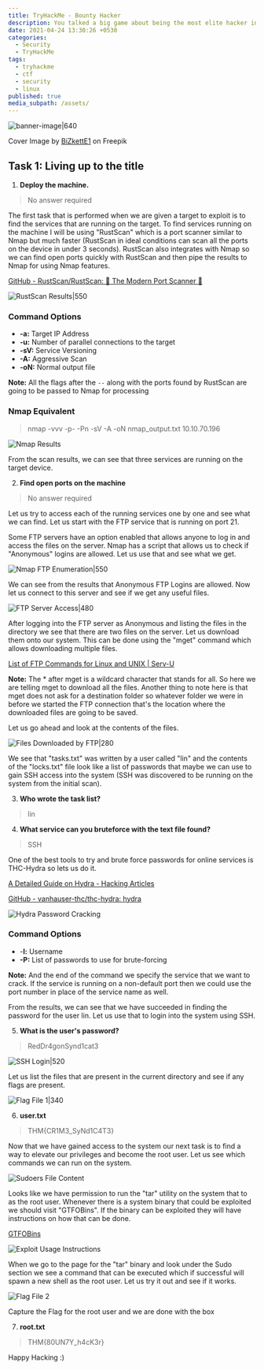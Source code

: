 ```yaml
---
title: TryHackMe - Bounty Hacker
description: You talked a big game about being the most elite hacker in the solar system. Prove it and claim your right to the status of Elite Bounty Hacker!
date: 2021-04-24 13:30:26 +0530
categories:
  - Security
  - TryHackMe
tags:
  - tryhackme
  - ctf
  - security
  - linux
published: true
media_subpath: /assets/
---
```


![banner-image|640](images/thm-bounty-hacker/thm-bounty-hacker-banner.png)

Cover Image by [BiZkettE1](https://www.freepik.com/free-vector/modern-business-background-with-geometric-shapes_5287944.htm) on Freepik

## Task 1: Living up to the title

1. **Deploy the machine.**

> No answer required

The first task that is performed when we are given a target to exploit is to find the services that are running on the target. To find services running on the machine I will be using "RustScan" which is a port scanner similar to Nmap but much faster (RustScan in ideal conditions can scan all the ports on the device in under 3 seconds). RustScan also integrates with Nmap so we can find open ports quickly with RustScan and then pipe the results to Nmap for using Nmap features.

[GitHub - RustScan/RustScan: 🤖 The Modern Port Scanner 🤖](https://github.com/RustScan/RustScan)

![RustScan Results|550](images/thm-bounty-hacker/rustscan-results.png)

### Command Options

*   **-a:** Target IP Address
*   **-u:** Number of parallel connections to the target
*   **-sV:** Service Versioning
*   **-A:** Aggressive Scan
*   **-oN:** Normal output file

**Note:** All the flags after the `--` along with the ports found by RustScan are going to be passed to Nmap for processing

### Nmap Equivalent

> nmap -vvv -p- -Pn -sV -A -oN nmap_output.txt 10.10.70.196

![Nmap Results](images/thm-bounty-hacker/nmap-results.png)

From the scan results, we can see that three services are running on the target device.

2. **Find open ports on the machine**

> No answer required

Let us try to access each of the running services one by one and see what we can find. Let us start with the FTP service that is running on port 21.

Some FTP servers have an option enabled that allows anyone to log in and access the files on the server. Nmap has a script that allows us to check if "Anonymous" logins are allowed. Let us use that and see what we get.

![Nmap FTP Enumeration|550](images/thm-bounty-hacker/nmap-ftp-enumeration.png)

We can see from the results that Anonymous FTP Logins are allowed. Now let us connect to this server and see if we get any useful files.

![FTP Server Access|480](images/thm-bounty-hacker/ftp-access.png)

After logging into the FTP server as Anonymous and listing the files in the directory we see that there are two files on the server. Let us download them onto our system. This can be done using the "mget" command which allows downloading multiple files.

[List of FTP Commands for Linux and UNIX \| Serv-U](https://www.serv-u.com/linux-ftp-server/commands)

**Note:** The \* after mget is a wildcard character that stands for all. So here we are telling mget to download all the files. Another thing to note here is that mget does not ask for a destination folder so whatever folder we were in before we started the FTP connection that's the location where the downloaded files are going to be saved.

Let us go ahead and look at the contents of the files.

![Files Downloaded by FTP|280](images/thm-bounty-hacker/ftp-downloaded-files.png)

We see that "tasks.txt" was written by a user called "lin" and the contents of the "locks.txt" file look like a list of passwords that maybe we can use to gain SSH access into the system (SSH was discovered to be running on the system from the initial scan).

3. **Who wrote the task list?**

> lin

4. **What service can you bruteforce with the text file found?**

> SSH

One of the best tools to try and brute force passwords for online services is THC-Hydra so lets us do it.

[A Detailed Guide on Hydra - Hacking Articles](https://www.hackingarticles.in/comprehensive-guide-on-hydra-a-brute-forcing-tool/)

[GitHub - vanhauser-thc/thc-hydra: hydra](https://github.com/vanhauser-thc/thc-hydra)

![Hydra Password Cracking](images/thm-bounty-hacker/hydra-password-cracking.png)

### Command Options

*   -**l:** Username
*   **-P:** List of passwords to use for brute-forcing

**Note:** And the end of the command we specify the service that we want to crack. If the service is running on a non-default port then we could use the port number in place of the service name as well.

From the results, we can see that we have succeeded in finding the password for the user lin. Let us use that to login into the system using SSH.

5. **What is the user's password?**

> RedDr4gonSynd1cat3

![SSH Login|520](images/thm-bounty-hacker/ssh-login.png)

Let us list the files that are present in the current directory and see if any flags are present.

![Flag File 1|340](images/thm-bounty-hacker/flag-file-1.png)

6. **user.txt**

> THM{CR1M3_SyNd1C4T3}

Now that we have gained access to the system our next task is to find a way to elevate our privileges and become the root user. Let us see which commands we can run on the system.

![Sudoers File Content](images/thm-bounty-hacker/sudoers-file-content.png)

Looks like we have permission to run the "tar" utility on the system that to as the root user. Whenever there is a system binary that could be exploited we should visit "GTFOBins". If the binary can be exploited they will have instructions on how that can be done.

[GTFOBins](https://gtfobins.github.io/)

![Exploit Usage Instructions](images/thm-bounty-hacker/exploit-instructions.png)

When we go to the page for the "tar" binary and look under the Sudo section we see a command that can be executed which if successful will spawn a new shell as the root user. Let us try it out and see if it works.

![Flag File 2](images/thm-bounty-hacker/flag-file-2.png)

Capture the Flag for the root user and we are done with the box

7. **root.txt**

> THM{80UN7Y_h4cK3r}

Happy Hacking :)